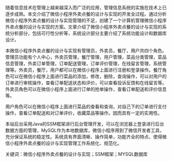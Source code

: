 随着信息技术在管理上越来越深入而广泛的应用，管理信息系统的实施在技术上已逐步成熟。本文介绍了微信小程序外卖点餐的设计与实现的开发全过程。通过分析微信小程序外卖点餐的设计与实现管理的不足，创建了一个计算机管理微信小程序外卖点餐的设计与实现的方案。文章介绍了微信小程序外卖点餐的设计与实现的系统分析部分，包括可行性分析等，系统设计部分主要介绍了系统功能设计和数据库设计。

本微信小程序外卖点餐的设计与实现有管理员，外卖员，餐厅，用户共四个角色。管理员功能有个人中心，外卖员管理，餐厅管理，用户管理，菜品分类管理，菜品信息管理，外卖订单管理，订单配送管理，订单评价管理，在线留言管理，系统管理等。外卖员，餐厅，用户都可以在微信小程序上面进行注册和登录操作。餐厅角色可以在微信小程序上面进行菜品的添加，修改，删除，查询操作，可以对用户的订单进行审核操作，查看订单配送状态和评价，可以查看投诉反馈和在线留言等。外卖员角色可以在微信小程序上面进行订单的抢单操作，查看订单配送和评价信息等。

用户角色可以在微信小程序上面进行菜品的查看和查询，对自己下的订单进行支付操作，查看订单配送和对订单评价，收藏菜品等操作。因而具有一定的实用性。

本站后台采用Java的SSM框架进行后台管理开发，可以在浏览器上登录进行后台数据方面的管理，MySQL作为本地数据库，微信小程序用到了微信开发者工具，充分保证系统的稳定性。系统具有界面清晰、操作简单，功能齐全的特点，使得微信小程序外卖点餐的设计与实现管理工作系统化、规范化。

关键词：微信小程序外卖点餐的设计与实现；SSM框架；MYSQL数据库
